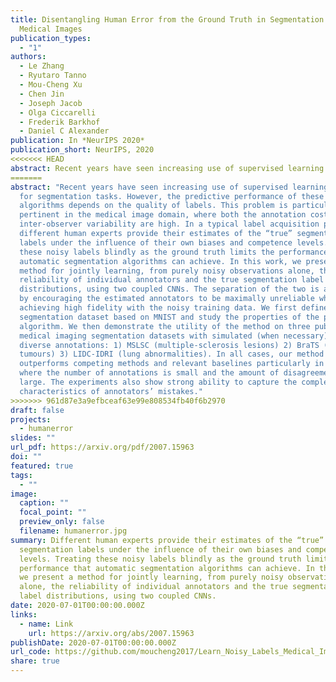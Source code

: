 ```yaml
---
title: Disentangling Human Error from the Ground Truth in Segmentation of
  Medical Images
publication_types:
  - "1"
authors:
  - Le Zhang
  - Ryutaro Tanno
  - Mou-Cheng Xu
  - Chen Jin
  - Joseph Jacob
  - Olga Ciccarelli
  - Frederik Barkhof
  - Daniel C Alexander
publication: In *NeurIPS 2020*
publication_short: NeurIPS, 2020
<<<<<<< HEAD
abstract: Recent years have seen increasing use of supervised learning methods for segmentation tasks. However, the predictive performance of these algorithms depends on the quality of labels. This problem is particularly pertinent in the medical image domain, where both the annotation cost and inter-observer variability are high. In a typical label acquisition process, different human experts provide their estimates of the “true” segmentation labels under the influence of their own biases and competence levels. Treating these noisy labels blindly as the ground truth limits the performance that automatic segmentation algorithms can achieve. In this work, we present a method for jointly learning, from purely noisy observations alone, the reliability of individual annotators and the true segmentation label distributions, using two coupled CNNs. The separation of the two is achieved by encouraging the estimated annotators to be maximally unreliable while achieving high fidelity with the noisy training data. We first define a toy segmentation dataset based on MNIST and study the properties of the proposed algorithm. We then demonstrate the utility of the method on three public medical imaging segmentation datasets with simulated (when necessary) and real diverse annotations: 1) MSLSC (multiple-sclerosis lesions) 2) BraTS (brain tumours) 3) LIDC-IDRI (lung abnormalities). In all cases, our method outperforms competing methods and relevant baselines particularly in cases where the number of annotations is small and the amount of disagreement is large. The experiments also show strong ability to capture the complex spatial characteristics of annotators’ mistakes.
=======
abstract: "Recent years have seen increasing use of supervised learning methods
  for segmentation tasks. However, the predictive performance of these
  algorithms depends on the quality of labels. This problem is particularly
  pertinent in the medical image domain, where both the annotation cost and
  inter-observer variability are high. In a typical label acquisition process,
  different human experts provide their estimates of the “true” segmentation
  labels under the influence of their own biases and competence levels. Treating
  these noisy labels blindly as the ground truth limits the performance that
  automatic segmentation algorithms can achieve. In this work, we present a
  method for jointly learning, from purely noisy observations alone, the
  reliability of individual annotators and the true segmentation label
  distributions, using two coupled CNNs. The separation of the two is achieved
  by encouraging the estimated annotators to be maximally unreliable while
  achieving high fidelity with the noisy training data. We first define a toy
  segmentation dataset based on MNIST and study the properties of the proposed
  algorithm. We then demonstrate the utility of the method on three public
  medical imaging segmentation datasets with simulated (when necessary) and real
  diverse annotations: 1) MSLSC (multiple-sclerosis lesions) 2) BraTS (brain
  tumours) 3) LIDC-IDRI (lung abnormalities). In all cases, our method
  outperforms competing methods and relevant baselines particularly in cases
  where the number of annotations is small and the amount of disagreement is
  large. The experiments also show strong ability to capture the complex spatial
  characteristics of annotators’ mistakes."
>>>>>>> 961d87e3a9efbceaf63e99e808534fb40f6b2970
draft: false
projects:
  - humanerror
slides: ""
url_pdf: https://arxiv.org/pdf/2007.15963
doi: ""
featured: true
tags:
  - ""
image:
  caption: ""
  focal_point: ""
  preview_only: false
  filename: humanerror.jpg
summary: Different human experts provide their estimates of the “true”
  segmentation labels under the influence of their own biases and competence
  levels. Treating these noisy labels blindly as the ground truth limits the
  performance that automatic segmentation algorithms can achieve. In this work,
  we present a method for jointly learning, from purely noisy observations
  alone, the reliability of individual annotators and the true segmentation
  label distributions, using two coupled CNNs.
date: 2020-07-01T00:00:00.000Z
links:
  - name: Link
    url: https://arxiv.org/abs/2007.15963
publishDate: 2020-07-01T00:00:00.000Z
url_code: https://github.com/moucheng2017/Learn_Noisy_Labels_Medical_Images
share: true
---
```


<!-- {{% callout note %}}
Click the *Cite* button above to demo the feature to enable visitors to import publication metadata into their reference management software.
{{% /callout %}}

{{% callout note %}}
Create your slides in Markdown - click the *Slides* button to check out the example.
{{% /callout %}} -->

<!-- Supplementary notes can be added here, including [code, math, and images](https://wowchemy.com/docs/writing-markdown-latex/). -->
